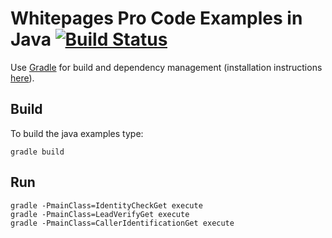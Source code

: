 # Whitepages Pro Code Examples in Java [![Build Status](https://travis-ci.org/whitepages/pro-examples-java.svg?branch=master)](https://travis-ci.org/whitepages/pro-examples-java)

Use [Gradle] for build and dependency management (installation instructions [here][installation]).

## Build

To build the java examples type:

```shell
gradle build
```

## Run

```shell
gradle -PmainClass=IdentityCheckGet execute
gradle -PmainClass=LeadVerifyGet execute
gradle -PmainClass=CallerIdentificationGet execute
```

[Gradle]: http://gradle.org/
[installation]: https://docs.gradle.org/current/userguide/installation.html
